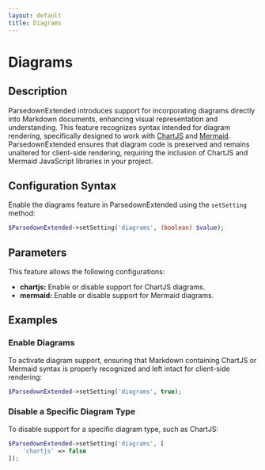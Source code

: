 ```yaml
---
layout: default
title: Diagrams
---
```


# Diagrams

## Description

ParsedownExtended introduces support for incorporating diagrams directly into Markdown documents, enhancing visual representation and understanding. This feature recognizes syntax intended for diagram rendering, specifically designed to work with [ChartJS](https://www.chartjs.org) and [Mermaid](https://mermaid-js.github.io/mermaid/). ParsedownExtended ensures that diagram code is preserved and remains unaltered for client-side rendering, requiring the inclusion of ChartJS and Mermaid JavaScript libraries in your project.

## Configuration Syntax

Enable the diagrams feature in ParsedownExtended using the `setSetting` method:

```php
$ParsedownExtended->setSetting('diagrams', (boolean) $value);
```

## Parameters

This feature allows the following configurations:

- **chartjs:** Enable or disable support for ChartJS diagrams.
- **mermaid:** Enable or disable support for Mermaid diagrams.

## Examples

### Enable Diagrams

To activate diagram support, ensuring that Markdown containing ChartJS or Mermaid syntax is properly recognized and left intact for client-side rendering:

```php
$ParsedownExtended->setSetting('diagrams', true);
```

### Disable a Specific Diagram Type

To disable support for a specific diagram type, such as ChartJS:

```php
$ParsedownExtended->setSetting('diagrams', [
    'chartjs' => false
]);
```